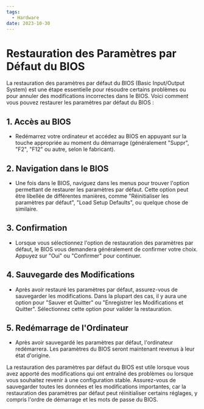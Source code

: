 ```yaml
---
tags:
  - Hardware
date: 2023-10-30
---
```

# Restauration des Paramètres par Défaut du BIOS

La restauration des paramètres par défaut du BIOS (Basic Input/Output System) est une étape essentielle pour résoudre certains problèmes ou pour annuler des modifications incorrectes dans le BIOS. Voici comment vous pouvez restaurer les paramètres par défaut du BIOS :

## 1. Accès au BIOS

- Redémarrez votre ordinateur et accédez au BIOS en appuyant sur la touche appropriée au moment du démarrage (généralement "Suppr", "F2", "F12" ou autre, selon le fabricant).

## 2. Navigation dans le BIOS

- Une fois dans le BIOS, naviguez dans les menus pour trouver l'option permettant de restaurer les paramètres par défaut. Cette option peut être libellée de différentes manières, comme "Réinitialiser les paramètres par défaut", "Load Setup Defaults", ou quelque chose de similaire.

## 3. Confirmation

- Lorsque vous sélectionnez l'option de restauration des paramètres par défaut, le BIOS vous demandera généralement de confirmer votre choix. Appuyez sur "Oui" ou "Confirmer" pour continuer.

## 4. Sauvegarde des Modifications

- Après avoir restauré les paramètres par défaut, assurez-vous de sauvegarder les modifications. Dans la plupart des cas, il y aura une option pour "Sauver et Quitter" ou "Enregistrer les Modifications et Quitter". Sélectionnez cette option pour valider la restauration.

## 5. Redémarrage de l'Ordinateur

- Après avoir sauvegardé les paramètres par défaut, l'ordinateur redémarrera. Les paramètres du BIOS seront maintenant revenus à leur état d'origine.

La restauration des paramètres par défaut du BIOS est utile lorsque vous avez apporté des modifications qui ont entraîné des problèmes ou lorsque vous souhaitez revenir à une configuration stable. Assurez-vous de sauvegarder toutes les données et les modifications importantes, car la restauration des paramètres par défaut peut réinitialiser certains réglages, y compris l'ordre de démarrage et les mots de passe du BIOS.
